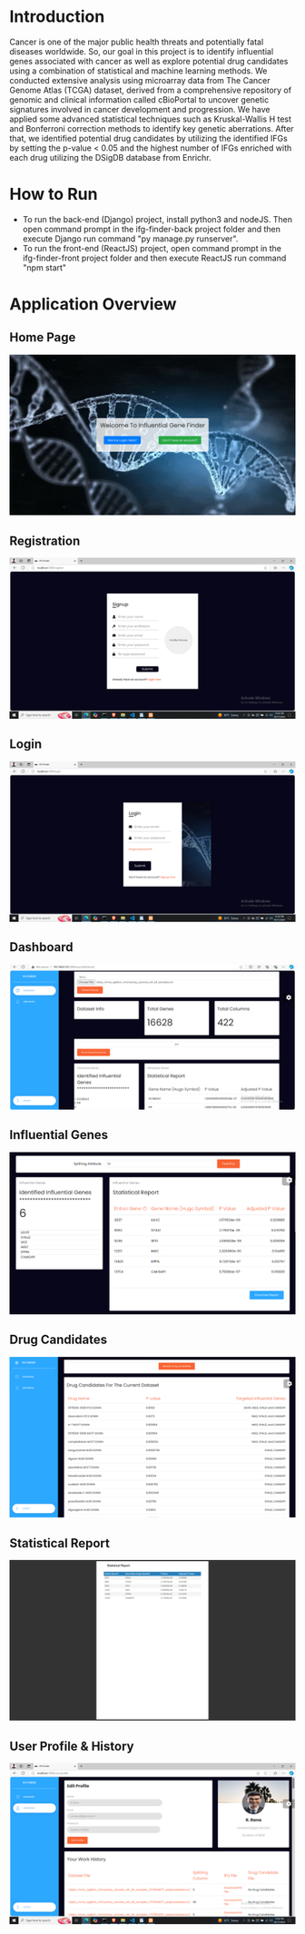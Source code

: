 # Introduction
Cancer is one of the major public health threats and potentially fatal diseases worldwide. So,
our goal in this project is to identify influential genes associated with cancer as well as explore
potential drug candidates using a combination of statistical and machine learning methods.
We conducted extensive analysis using microarray data from The Cancer Genome Atlas
(TCGA) dataset, derived from a comprehensive repository of genomic and clinical
information called cBioPortal to uncover genetic signatures involved in cancer development
and progression. We have applied some advanced statistical techniques such as
Kruskal-Wallis H test and Bonferroni correction methods to identify key genetic aberrations.
After that, we identified potential drug candidates by utilizing the identified IFGs by setting
the p-value < 0.05 and the highest number of IFGs enriched with each drug utilizing the
DSigDB database from Enrichr.

# How to Run
* To run the back-end (Django) project, install python3 and nodeJS. Then open command prompt in the ifg-finder-back project folder and then execute Django run command "py manage.py runserver".
* To run the front-end (ReactJS) project, open command prompt in the ifg-finder-front project folder and then execute ReactJS run command "npm start"

# Application Overview
## Home Page 
![Welcome](images/home.png)

## Registration
![Registration](images/register.png)

## Login
![Login](images/login.png)

## Dashboard
![Dashboard](images/dashboard.png)

## Influential Genes
![IFGs](images/ifgs.png)

## Drug Candidates
![Drug Candidates](images/drugc.png)

## Statistical Report
![Report](images/report.png)

## User Profile & History
![Profhis](images/profile.png)















